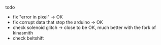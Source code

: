 todo

- fix "error in pixel" -> OK
- fix corrupt data that stop the arduino -> OK
- check solenoid glitch -> close to be OK, much better with the fork of kinasmith
- check beltshift

